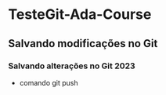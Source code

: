 # TesteGit-Ada-Course

## Salvando modificações no Git
### Salvando alterações no Git 2023

* comando git push